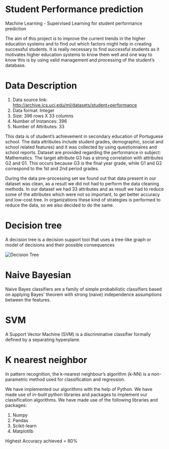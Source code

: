 # Student Performance prediction
Machine Learning - Supervised Learning for student performance prediction 

The aim of this project is to improve the current trends in the higher education systems and to find out which factors might help in creating successful students. It is really necessary to find successful students as it motivates higher education systems to know them well and one way to know this is by using valid management and processing of the student’s database.

# Data Description
1. Data source link:  http://archive.ics.uci.edu/ml/datasets/student+performance 
2. Data format: Integer
3. Size:  396 rows X 33 columns
4. Number of Instances: 396
5. Number of Attributes: 33

This data is of student’s achievement in secondary education of Portuguese school. The data attributes include student grades, demographic, social and school related features) and it was collected by using questionnaires and school reports. Dataset are provided regarding the performance in subject: Mathematics. The target attribute G3 has a strong correlation with attributes G2 and G1. This occurs because G3 is the final year grade, while G1 and G2 correspond to the 1st and 2nd period grades. 

During the data pre-processing set we found out that data present in our dataset was clean, as a result we did not had to perform the data cleaning methods. 
In our dataset we had 33 attributes and as result we had to reduce some of the attributes which were not so important, to get better accuracy and low-cost tree. In organizations these kind of strategies is performed to reduce the data, so we also decided to do the same.

# Decision tree 
A decision tree is a decision support tool that uses a tree-like graph or model of decisions and their possible consequences

![Decision Tree](https://github.com/ashishT1712/Data-Mining-Student-Performance/blob/master/DecisionTree.png)


# Naive Bayesian 
Naive Bayes classifiers are a family of simple probabilistic classifiers based on applying Bayes' theorem with strong (naive) independence assumptions between the features.

# SVM 
A Support Vector Machine (SVM) is a discriminative classifier formally defined by a separating hyperplane.

# K nearest neighbor  
In pattern recognition, the k-nearest neighbour’s algorithm (k-NN) is a non-parametric method used for classification and regression. 


We have implemented our algorithms with the help of Python. We have made use of in-built python libraries and packages to implement our classification algorithms. We have made use of the following libraries and packages:
1) Numpy
2) Pandas
3) Scikit-learn
4) Matplotlib

Highest Accuracy achieved = 80%

